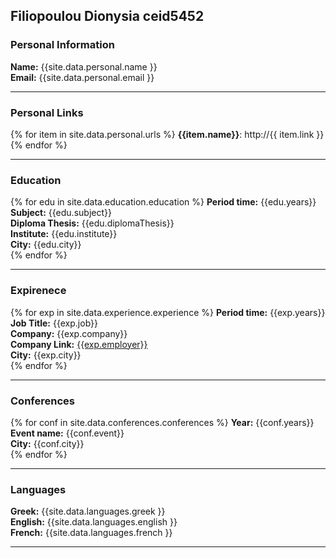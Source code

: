 ## Filiopoulou Dionysia ceid5452
### Personal Information

**Name:** {{site.data.personal.name }}<br>
**Email:** {{site.data.personal.email }}<br>

_______________________

### Personal Links

{% for item in site.data.personal.urls %}
    **{{item.name}}**: http://{{ item.link }}<br>
{% endfor %}

_______________________

### Education

{% for edu in site.data.education.education %}
    **Period time:** {{edu.years}}<br>
    **Subject:** {{edu.subject}}<br>
    **Diploma Thesis:** {{edu.diplomaThesis}}<br> 
    **Institute:** {{edu.institute}}<br> 
    **City:** {{edu.city}} <br>
{% endfor %}

_______________________

### Expirenece

{% for exp in site.data.experience.experience %}
    **Period time:** {{exp.years}}<br> 
    **Job Title:** {{exp.job}}<br> 
    **Company:** {{exp.company}}<br> 
    **Company Link:** [{{exp.employer}}](http://{{exp.employer}})<br> 
    **City:** {{exp.city}}<br> 
{% endfor %}

_______________________

### Conferences

{% for conf in site.data.conferences.conferences %}
   **Year:** {{conf.years}}<br> 
   **Event name:** {{conf.event}}<br> 
   **City:** {{conf.city}}<br> 
{% endfor %}

_______________________

### Languages

**Greek:** {{site.data.languages.greek }}<br>
**English:** {{site.data.languages.english }}<br>
**French:** {{site.data.languages.french }}<br>


_______________________
